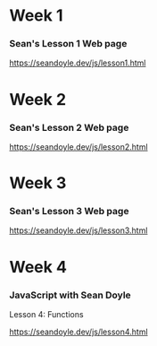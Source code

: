 # Week 1

### Sean's Lesson 1 Web page
https://seandoyle.dev/js/lesson1.html

# Week 2

### Sean's Lesson 2 Web page
https://seandoyle.dev/js/lesson2.html

# Week 3
### Sean's Lesson 3 Web page
https://seandoyle.dev/js/lesson3.html

# Week 4

### JavaScript with Sean Doyle
Lesson 4: Functions

https://seandoyle.dev/js/lesson4.html